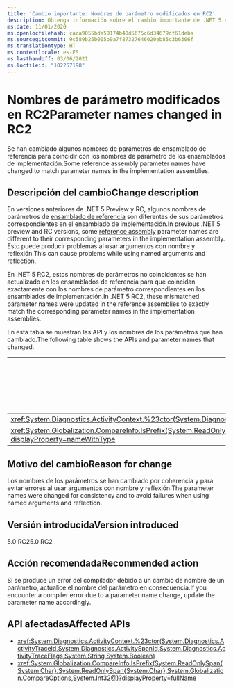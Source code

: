 ```yaml
---
title: 'Cambio importante: Nombres de parámetro modificados en RC2'
description: Obtenga información sobre el cambio importante de .NET 5 en las bibliotecas básicas de .NET, donde se han cambiado algunos nombres de parámetro de ensamblado de referencia de las versiones preliminares y candidatas para lanzamiento de .NET 5.0.
ms.date: 11/01/2020
ms.openlocfilehash: caca9055bda50174b40d5675c6d34679df61deba
ms.sourcegitcommit: 9c589b25b005b9a7f87327646020eb85c3b6306f
ms.translationtype: HT
ms.contentlocale: es-ES
ms.lasthandoff: 03/06/2021
ms.locfileid: "102257198"
---
```

# <a name="parameter-names-changed-in-rc2"></a><span data-ttu-id="5e396-103">Nombres de parámetro modificados en RC2</span><span class="sxs-lookup"><span data-stu-id="5e396-103">Parameter names changed in RC2</span></span>

<span data-ttu-id="5e396-104">Se han cambiado algunos nombres de parámetros de ensamblado de referencia para coincidir con los nombres de parámetro de los ensamblados de implementación.</span><span class="sxs-lookup"><span data-stu-id="5e396-104">Some reference assembly parameter names have changed to match parameter names in the implementation assemblies.</span></span>

## <a name="change-description"></a><span data-ttu-id="5e396-105">Descripción del cambio</span><span class="sxs-lookup"><span data-stu-id="5e396-105">Change description</span></span>

<span data-ttu-id="5e396-106">En versiones anteriores de .NET 5 Preview y RC, algunos nombres de parámetros de [ensamblado de referencia](../../../../standard/assembly/reference-assemblies.md) son diferentes de sus parámetros correspondientes en el ensamblado de implementación.</span><span class="sxs-lookup"><span data-stu-id="5e396-106">In previous .NET 5 preview and RC versions, some [reference assembly](../../../../standard/assembly/reference-assemblies.md) parameter names are different to their corresponding parameters in the implementation assembly.</span></span> <span data-ttu-id="5e396-107">Esto puede producir problemas al usar argumentos con nombre y reflexión.</span><span class="sxs-lookup"><span data-stu-id="5e396-107">This can cause problems while using named arguments and reflection.</span></span>

<span data-ttu-id="5e396-108">En .NET 5 RC2, estos nombres de parámetros no coincidentes se han actualizado en los ensamblados de referencia para que coincidan exactamente con los nombres de parámetro correspondientes en los ensamblados de implementación.</span><span class="sxs-lookup"><span data-stu-id="5e396-108">In .NET 5 RC2, these mismatched parameter names were updated in the reference assemblies to exactly match the corresponding parameter names in the implementation assemblies.</span></span>

<span data-ttu-id="5e396-109">En esta tabla se muestran las API y los nombres de los parámetros que han cambiado.</span><span class="sxs-lookup"><span data-stu-id="5e396-109">The following table shows the APIs and parameter names that changed.</span></span>

| <span data-ttu-id="5e396-110">API</span><span class="sxs-lookup"><span data-stu-id="5e396-110">API</span></span> | <span data-ttu-id="5e396-111">Nombre del parámetro antiguo</span><span class="sxs-lookup"><span data-stu-id="5e396-111">Old parameter name</span></span> | <span data-ttu-id="5e396-112">Nombre del parámetro nuevo</span><span class="sxs-lookup"><span data-stu-id="5e396-112">New parameter name</span></span> |
| - | - | - |
| <xref:System.Diagnostics.ActivityContext.%23ctor(System.Diagnostics.ActivityTraceId,System.Diagnostics.ActivitySpanId,System.Diagnostics.ActivityTraceFlags,System.String,System.Boolean)> | `traceOptions` | `traceFlags` |
| <xref:System.Globalization.CompareInfo.IsPrefix(System.ReadOnlySpan{System.Char},System.ReadOnlySpan{System.Char},System.Globalization.CompareOptions,System.Int32@)?displayProperty=nameWithType> | `suffix` | `prefix` |

## <a name="reason-for-change"></a><span data-ttu-id="5e396-113">Motivo del cambio</span><span class="sxs-lookup"><span data-stu-id="5e396-113">Reason for change</span></span>

<span data-ttu-id="5e396-114">Los nombres de los parámetros se han cambiado por coherencia y para evitar errores al usar argumentos con nombre y reflexión.</span><span class="sxs-lookup"><span data-stu-id="5e396-114">The parameter names were changed for consistency and to avoid failures when using named arguments and reflection.</span></span>

## <a name="version-introduced"></a><span data-ttu-id="5e396-115">Versión introducida</span><span class="sxs-lookup"><span data-stu-id="5e396-115">Version introduced</span></span>

<span data-ttu-id="5e396-116">5.0 RC2</span><span class="sxs-lookup"><span data-stu-id="5e396-116">5.0 RC2</span></span>

## <a name="recommended-action"></a><span data-ttu-id="5e396-117">Acción recomendada</span><span class="sxs-lookup"><span data-stu-id="5e396-117">Recommended action</span></span>

<span data-ttu-id="5e396-118">Si se produce un error del compilador debido a un cambio de nombre de un parámetro, actualice el nombre del parámetro en consecuencia.</span><span class="sxs-lookup"><span data-stu-id="5e396-118">If you encounter a compiler error due to a parameter name change, update the parameter name accordingly.</span></span>

## <a name="affected-apis"></a><span data-ttu-id="5e396-119">API afectadas</span><span class="sxs-lookup"><span data-stu-id="5e396-119">Affected APIs</span></span>

- <xref:System.Diagnostics.ActivityContext.%23ctor(System.Diagnostics.ActivityTraceId,System.Diagnostics.ActivitySpanId,System.Diagnostics.ActivityTraceFlags,System.String,System.Boolean)>
- <xref:System.Globalization.CompareInfo.IsPrefix(System.ReadOnlySpan{System.Char},System.ReadOnlySpan{System.Char},System.Globalization.CompareOptions,System.Int32@)?displayProperty=fullName>

<!--

#### Category

Core .NET libraries

### Affected APIs

- `M:System.Diagnostics.ActivityContext.#ctor(System.Diagnostics.ActivityTraceId,System.Diagnostics.ActivitySpanId,System.Diagnostics.ActivityTraceFlags,System.String,System.Boolean)`
- `M:System.Globalization.CompareInfo.IsPrefix(System.ReadOnlySpan{System.Char},System.ReadOnlySpan{System.Char},System.Globalization.CompareOptions,System.Int32@)`

-->
